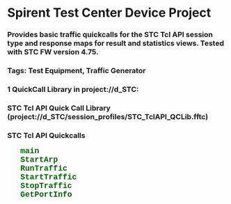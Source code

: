 # Spirent Test Center Device Project
### Provides basic traffic quickcalls for the STC Tcl API session type and response maps for result and statistics views. Tested with STC FW version 4.75. 
### <b>Tags:</b> Test Equipment, Traffic Generator
### 
### 1 QuickCall Library in project://d_STC:
### STC Tcl API Quick Call Library (project://d_STC/session_profiles/STC_TclAPI_QCLib.fftc)
### STC Tcl API Quickcalls
<DIV style='margin-left:30px; font-size:18px;color:darkgreen;font-weight:bold; font-family:courier'>main</DIV>
<DIV style='margin-left:30px; font-size:18px;color:darkgreen;font-weight:bold; font-family:courier'>StartArp</DIV>
<DIV style='margin-left:30px; font-size:18px;color:darkgreen;font-weight:bold; font-family:courier'>RunTraffic</DIV>
<DIV style='margin-left:30px; font-size:18px;color:darkgreen;font-weight:bold; font-family:courier'>StartTraffic</DIV>
<DIV style='margin-left:30px; font-size:18px;color:darkgreen;font-weight:bold; font-family:courier'>StopTraffic</DIV>
<DIV style='margin-left:30px; font-size:18px;color:darkgreen;font-weight:bold; font-family:courier'>GetPortInfo</DIV>
